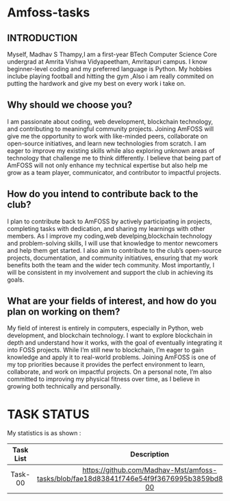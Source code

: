 # Amfoss-tasks

## INTRODUCTION

Myself, Madhav S Thampy,I am a first-year BTech Computer Science Core undergrad at Amrita Vishwa Vidyapeetham, Amritapuri campus. I know beginner-level coding and my preferred language is Python. My hobbies inclube playing football and hitting the gym ,Also i am really commited on putting the hardwork and give my best on every work i take on.
## **Why should we choose you?**

I am passionate about coding, web development, blockchain technology, and contributing to meaningful community projects. Joining AmFOSS will give me the opportunity to work with like-minded peers, collaborate on open-source initiatives, and learn new technologies from scratch. I am eager to improve my existing skills while also exploring unknown areas of technology that challenge me to think differently. I believe that being part of AmFOSS will not only enhance my technical expertise but also help me grow as a team player, communicator, and contributor to impactful projects.

## **How do you intend to contribute back to the club?**
I plan to contribute back to AmFOSS by actively participating in projects, completing tasks with dedication, and sharing my learnings with other members. As I improve my coding,web develping,blockchain technology and problem-solving skills, I will use that knowledge to mentor newcomers and help them get started. I also aim to contribute to the club’s open-source projects, documentation, and community initiatives, ensuring that my work benefits both the team and the wider tech community. Most importantly, I will be consistent in my involvement and support the club in achieving its goals.

## **What are your fields of interest, and how do you plan on working on them?**

My field of interest is entirely in computers, especially in Python, web development, and blockchain technology. I want to explore blockchain in depth and understand how it works, with the goal of eventually integrating it into FOSS projects. While I’m still new to blockchain, I’m eager to gain knowledge and apply it to real-world problems. Joining AmFOSS is one of my top priorities because it provides the perfect environment to learn, collaborate, and work on impactful projects. On a personal note, I’m also committed to improving my physical fitness over time, as I believe in growing both technically and personally.

# **TASK STATUS**

My statistics is as shown :

| Task List | Description | Status |
| :-:       | :-:         | :-:    |
| Task-00   |https://github.com/Madhav-Mst/amfoss-tasks/blob/fae18d83841f746e54f9f3676995b3859bd8163b/Task-00| Completed |
